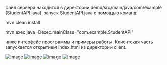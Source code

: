 файл сервера находится в директории demo/src/main/java/com/example (StudentAPI.java).
запуск StudentAPI.java с помощью команд:

mvn clean install

mvn exec:java -Dexec.mainClass="com.example.StudentAPI"

ниже интерфейс проограммы и примеры работы. Клиентская часть запускается открытием index.html из директории client.

![image](https://github.com/user-attachments/assets/119499bf-87b4-4e27-abb2-9ccc7229ac93)
![image](https://github.com/user-attachments/assets/45c0aa4b-6e8f-44ff-b8dc-91ee2e9d0197)
![image](https://github.com/user-attachments/assets/2cc8f1b0-2b41-4541-9ce2-735bd2049b99)
![image](https://github.com/user-attachments/assets/3705ba3c-7d88-4ed6-9ee2-f2037c18227d)
